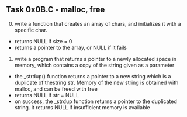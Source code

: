 ## Task 0x0B.C - malloc, free
  0. write a function that creates an array of chars, and initializes it with a specific char.
   * returns NULL if size = 0
   * returns a pointer to the array, or NULL if it fails
  1. write a program that returns a pointer to a newly allocated space in memory, which contains a copy of the string given as a
     parameter
   * the _strdup() function returns a pointer to a new string which is a duplicate of thestring str. Memory of the new string is
     obtained with malloc, and can be freed with free
   * returns NULL if str = NULL
   * on success, the _strdup function returns a pointer to the duplicated string. it returns NULL if insufficient memory is 
     available
